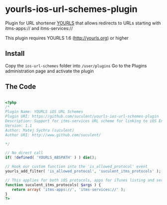 yourls-ios-url-schemes-plugin
=============================

Plugin for URL shortener <a href="http://yourls.org">YOURLS</a> that allows redirects to URLs starting with itms-apps:// and itms-services://

This plugin requires YOURLS 1.6 (http://yourls.org) or higher

Install
-------

Copy the <code>ios-url-schemes</code> folder into <code>/user/plugins</code>
Go to the Plugins administration page and activate the plugin


The Code
-------

```php

<?php
/*
Plugin Name: YOURLS iOS URL Schemes
Plugin URI: https://github.com/suculent/yourls-ios-url-schemes-plugin
Description: Support for itms-services URL scheme for linking to iOS Enterprise App Installation Manifest
Version: 1.1
Author: Matej Sychra (suculent)
Author URI: http://www.github.com/suculent/

*/

// No direct call
if( !defined( 'YOURLS_ABSPATH' ) ) die();

// Hook our custom function into the 'is_allowed_protocol' event
yourls_add_filter( 'is_allowed_protocol', 'suculent_itms_protocols' );

// This applies for both iOS protocols, apps for iTunes listing and services for installation
function suculent_itms_protocols( $args ) {
   return array( 'itms-apps://', 'itms-services://' );
}
?>
```
